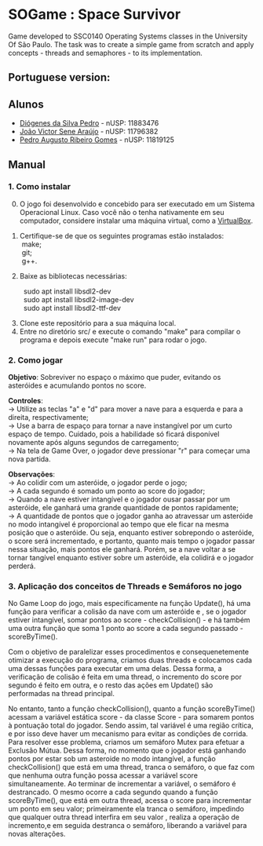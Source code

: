 # SOGame : Space Survivor

Game developed to SSC0140 Operating Systems classes in the University Of São Paulo. The task was to create a simple game from scratch and apply concepts - threads 
and semaphores - to its implementation.

## Portuguese version:

## Alunos 
 * [Diógenes da Silva Pedro](https://github.com/DioPedro) - nUSP: 11883476
 * [João Victor Sene Araújo](https://github.com/JoaoVSene) - nUSP: 11796382
 * [Pedro Augusto Ribeiro Gomes](https://github.com/pedroaurgomes) - nUSP: 11819125

## Manual

### 1. Como instalar

0. O jogo foi desenvolvido e concebido para ser executado em um Sistema Operacional Linux. Caso você não o tenha nativamente em seu computador, considere instalar uma máquina virtual, como a [VirtualBox](https://www.virtualbox.org/).

1. Certifique-se de que os seguintes programas estão instalados: <br>
 &nbsp;make; <br>
 &nbsp;git; <br>
 &nbsp;g++.<br>

2. Baixe as bibliotecas necessárias:<br>

  &nbsp;&nbsp;&nbsp;&nbsp;&nbsp;&nbsp;&nbsp;&nbsp;sudo apt install libsdl2-dev <br>
  &nbsp;&nbsp;&nbsp;&nbsp;&nbsp;&nbsp;&nbsp;&nbsp;sudo apt install libsdl2-image-dev<br>
  &nbsp;&nbsp;&nbsp;&nbsp;&nbsp;&nbsp;&nbsp;&nbsp;sudo apt install libsdl2-ttf-dev<br>
  
3. Clone este repositório para a sua máquina local.<br>
4. Entre no diretório src/ e execute o comando "make" para compilar o programa e depois execute "make run" para rodar o jogo.<br>

### 2. Como jogar

**Objetivo**: Sobreviver no espaço o máximo que puder, evitando os asteróides e acumulando pontos no score.

**Controles**: <br>
  &rarr; Utilize as teclas "a" e "d" para mover a nave para a esquerda e para a direita, respectivamente;<br>
  &rarr; Use a barra de espaço para tornar a nave instangível por um curto espaço de tempo. Cuidado, pois a habilidade só ficará disponível novamente após alguns segundos de carregamento;<br>
  &rarr; Na tela de Game Over, o jogador deve pressionar "r" para começar uma nova partida.<br>

**Observações**:<br>
  &rarr; Ao colidir com um asteróide, o jogador perde o jogo;<br>
  &rarr; A cada segundo é somado um ponto ao score do jogador;<br>
  &rarr; Quando a nave estiver intangível e o jogador ousar passar por um asteróide, ele ganhará uma grande quantidade de pontos rapidamente;<br>
  &rarr; A quantidade de pontos que o jogador ganha ao atravessar um asteróide no modo intangível é proporcional ao tempo que ele ficar na mesma posição que o asteróide. Ou seja, enquanto estiver sobrepondo o asteróide, o score será incrementado, e portanto, quanto mais tempo o jogador passar nessa situação, mais pontos ele ganhará. Porém, se a nave voltar a se tornar tangível enquanto estiver sobre um asteróide, ela colidirá e o jogador perderá.<br>
 

### 3. Aplicação dos conceitos de Threads e Semáforos no jogo
<p>No Game Loop do jogo, mais especificamente na função Update(), há uma função para verificar a colisão da nave com um asteróide e , se o jogador estiver intangível, somar pontos ao score - checkCollision() - e há também uma outra função que soma 1 ponto ao score a cada segundo passado - scoreByTime().</p>
  
<p>Com o objetivo de paralelizar esses procedimentos e consequenetemente otimizar a execução do programa, criamos duas threads e colocamos cada uma dessas funções para executar em uma delas. Dessa forma, a verificação de colisão é feita em uma thread, o incremento do score por segundo é feito em outra, e o resto das ações em Update() são performadas na thread principal.</p>
  
<p>No entanto, tanto a função checkCollision(), quanto a função scoreByTime() acessam a variável estática score - da classe Score - para somarem pontos à pontuação total do jogador. Sendo assim, tal variável é uma região crítica, e por isso deve haver um mecanismo para evitar as condições de corrida. Para resolver esse problema, criamos um semáforo Mutex para efetuar a Exclusão Mútua. Dessa forma, no momento que o jogador está ganhando pontos por estar sob um asteroide no modo intangível, a função checkCollision() que está em uma thread, tranca o semáforo, o que faz com que nenhuma outra função possa acessar a variável score simultaneamente. Ao terminar de incrementar a variável, o semáforo é destrancado. O mesmo ocorre a cada segundo quando a função scoreByTime(), que está em outra thread, acessa o score para incrementar um ponto em seu valor; primeiramente ela tranca o semáforo, impedindo que qualquer outra thread interfira em seu valor , realiza a operação de incremento,e em seguida destranca o semáforo, liberando a variável para novas alterações.</p>

